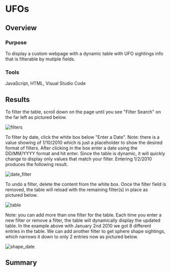 # UFOs

## Overview
### Purpose
To display a custom webpage with a dynamic table with UFO sightings info that is filterable by mutiple fields.

### Tools
JavaScript, HTML, Visual Studio Code

## Results
To filter the table, scroll down on the page until you see "Filter Search" on the far left as pictured below.

![filters](https://user-images.githubusercontent.com/30487641/136997551-df4d8eba-95a6-4844-b713-96c8c0ff02d8.PNG)

To filter by date, click the white box below "Enter a Date". Note: there is a value showing of 1/10/2010 which is just a placeholder to show the desired format of filters. After clicking in the box enter a date using the DD/MM/YYYY format and hit enter. Since the table is dynamic, it will quickly change to display only values that match your filter. Entering 1/2/2010 produces the following result.

![date_filter](https://user-images.githubusercontent.com/30487641/136998440-9797d09b-5927-4ee4-ac8b-3efbee6ddf9e.PNG)

To undo a filter, delete the content from the white box. Once the filter field is removed, the table will reload with the remaining filter(s) in place as pictured below.

![table](https://user-images.githubusercontent.com/30487641/136998810-4fa4f4ad-ed43-4330-b5ff-d310828dee0c.PNG)

Note: you can add more than one filter for the table. Each time you enter a new filter or remove a filter, the table will dynamically display the updated table. In the example above with January 2nd 2010 we got 8 different entries in the table. We can add another filter to get sphere shape sightings, which narrows it down to only 2 entries now as pictured below.

![shape_date](https://user-images.githubusercontent.com/30487641/136999858-76cf2111-a27c-4a58-b6aa-9689f66c9d6a.PNG)




## Summary
